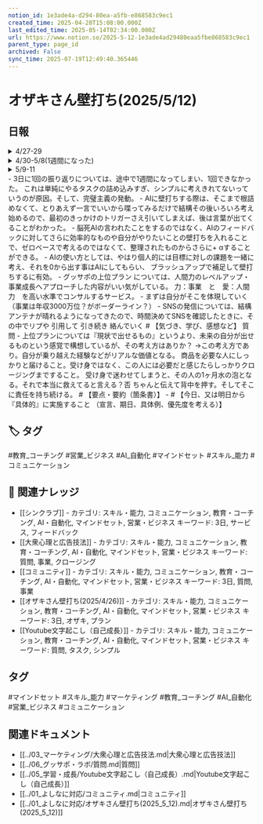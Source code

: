 ```yaml
---
notion_id: 1e3ade4a-d294-80ea-a5fb-e868583c9ec1
created_time: 2025-04-28T15:08:00.000Z
last_edited_time: 2025-05-14T02:34:00.000Z
url: https://www.notion.so/2025-5-12-1e3ade4ad29480eaa5fbe868583c9ec1
parent_type: page_id
archived: False
sync_time: 2025-07-19T12:49:40.365446
---
```


# オザキさん壁打ち(2025/5/12)

## 日報
<details>
<summary>4/27-29</summary>
</details>
<details>
<summary>4/30-5/8(1週間になった)</summary>
</details>
<details>
<summary>5/9-11</summary>
</details>
- 3日に1回の振り返りについては、途中で1週間になってしまい、1回できなかった。
 これは単純にやるタスクの詰め込みすぎ、シンプルに考えきれてないっていうのが原因。そして、完璧主義の発動。
- AIに壁打ちする際は、そこまで根詰めなくて、とりあえず一言でいいから喋ってみるだけで結構その後いろいろ考え始めるので、最初のきっかけのトリガーさえ引いてしまえば、後は言葉が出てくることがわかった。
- 脳死AIの言われたことをするのではなく、AIのフィードバックに対してさらに効率的なものや自分がやりたいことの壁打ちを入れることで、ゼロベースで考えるのではなくて、整理されたものからさらに+ αすることができる。
- AIの使い方としては、やはり個人的には目標に対しの課題を一緒に考え、それを0から出す事はAIにしてもらい、 ブラッシュアップで補足して壁打ちするに有効。
- グッサポの上位プラン については、人間力のレベルアップ・事業成長へアプローチした内容がいい気がしている。
力：事業　と　愛：人間力　を高い水準でコンサルするサービス。
- まずは自分がそこを体現していく（事業は年収3000万位？がボーダーライン？）
- SNSの発信については、結構アンテナが晴れるようになってきたので、時間決めてSNSを確認したときに、その中でリプや 引用して 引き続き 絡んでいく
# 【気づき、学び、感想など】
質問
- 上位プランについては『現状で出せるもの』というより、未来の自分が出せるものという感覚で構想しているが、その考え方はありか？
→この考え方であり。自分が乗り越えた経験などがリアルな価値となる。
商品を必要な人にしっかりと届けること。受け身ではなく、この人には必要だと感じたらしっかりクロージングまですること。
受け身で迷わせてしまうと、その人の1ヶ月水の泡となる。それで本当に救えてると言える？否
ちゃんと伝えて背中を押す。そしてそこに責任を持ち続ける。
# 【要点・要約（箇条書）】
- 
# 【今日、又は明日から『具体的』に実施すること
（宣言、期日、具体例、優先度を考える）】

## 🏷️ タグ
#教育_コーチング #営業_ビジネス #AI_自動化 #マインドセット #スキル_能力 #コミュニケーション

## 🔗 関連ナレッジ
- [[シンクラブ]] - カテゴリ: スキル・能力, コミュニケーション, 教育・コーチング, AI・自動化, マインドセット, 営業・ビジネス キーワード: 3日, サービス, フィードバック
- [[大衆心理と広告技法]] - カテゴリ: スキル・能力, コミュニケーション, 教育・コーチング, AI・自動化, マインドセット, 営業・ビジネス キーワード: 質問, 事業, クロージング
- [[コミュニティ]] - カテゴリ: スキル・能力, コミュニケーション, 教育・コーチング, AI・自動化, マインドセット, 営業・ビジネス キーワード: 3日, 質問, 事業
- [[オザキさん壁打ち(2025/4/26)]] - カテゴリ: スキル・能力, コミュニケーション, 教育・コーチング, AI・自動化, マインドセット, 営業・ビジネス キーワード: 3日, オザキ, プラン
- [[Youtube文字起こし（自己成長）]] - カテゴリ: スキル・能力, コミュニケーション, 教育・コーチング, AI・自動化, マインドセット, 営業・ビジネス キーワード: 質問, タスク, シンプル


## タグ

#マインドセット #スキル_能力 #マーケティング #教育_コーチング #AI_自動化 #営業_ビジネス #コミュニケーション 

## 関連ドキュメント

- [[../03_マーケティング/大衆心理と広告技法.md|大衆心理と広告技法]]
- [[../06_グッサポ・ラボ/質問.md|質問]]
- [[../05_学習・成長/Youtube文字起こし（自己成長）.md|Youtube文字起こし（自己成長）]]
- [[../01_よしなに対応/コミュニティ.md|コミュニティ]]
- [[../01_よしなに対応/オザキさん壁打ち(2025_5_12).md|オザキさん壁打ち(2025_5_12)]]
